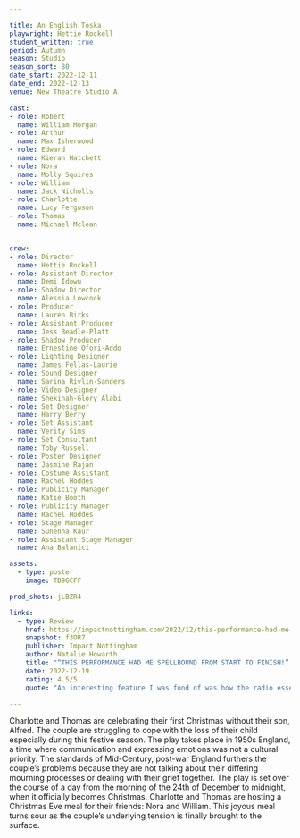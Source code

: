 ```yaml
---

title: An English Toska
playwright: Hettie Rockell
student_written: true
period: Autumn
season: Studio
season_sort: 80
date_start: 2022-12-11
date_end: 2022-12-13
venue: New Theatre Studio A

cast:
- role: Robert
  name: William Morgan
- role: Arthur
  name: Max Isherwood
- role: Edward
  name: Kieran Hatchett
- role: Nora
  name: Molly Squires
- role: William
  name: Jack Nicholls
- role: Charlotte
  name: Lucy Ferguson
- role: Thomas
  name: Michael Mclean


crew: 
- role: Director
  name: Hettie Rockell
- role: Assistant Director 
  name: Demi Idowu
- role: Shadow Director
  name: Alessia Lowcock
- role: Producer
  name: Lauren Birks
- role: Assistant Producer
  name: Jess Beadle-Platt
- role: Shadow Producer
  name: Ernestine Ofori-Addo
- role: Lighting Designer 
  name: James Fellas-Laurie
- role: Sound Designer 
  name: Sarina Rivlin-Sanders
- role: Video Designer 
  name: Shekinah-Glory Alabi
- role: Set Designer 
  name: Harry Berry
- role: Set Assistant
  name: Verity Sims
- role: Set Consultant
  name: Toby Russell
- role: Poster Designer 
  name: Jasmine Rajan
- role: Costume Assistant 
  name: Rachel Hoddes
- role: Publicity Manager
  name: Katie Booth
- role: Publicity Manager
  name: Rachel Hoddes
- role: Stage Manager 
  name: Sunenna Kaur
- role: Assistant Stage Manager
  name: Ana Balanici

assets:
  - type: poster
    image: TD9GCFF

prod_shots: jLBZR4

links:
  - type: Review
    href: https://impactnottingham.com/2022/12/this-performance-had-me-spellbound-from-start-o-finish-theatre-review-an-english-toska-nottingham-new-theatre/
    snapshot: f3OR7
    publisher: Impact Nottingham
    author: Natalie Howarth
    title: "“THIS PERFORMANCE HAD ME SPELLBOUND FROM START TO FINISH!” – THEATRE REVIEW: “AN ENGLISH TOSKA” @ NOTTINGHAM NEW THEATRE"
    date: 2022-12-19
    rating: 4.5/5
    quote: "An interesting feature I was fond of was how the radio essentially had its own role to play. The radio is always playing, predominantly joyful carols that dichotomised Charlotte’s consistent despair, rendering her almost alien to the passing of time and outside world as she is unable to find happiness in ‘the most wonderful time of the year’."

---
```


Charlotte and Thomas are celebrating their first Christmas without their son, Alfred. The couple are struggling to cope with the loss of their child especially during this festive season. The play takes place in 1950s England, a time where communication and expressing emotions was not a cultural priority. The standards of Mid-Century, post-war England furthers the couple’s problems because they are not talking about their differing mourning processes or dealing with their grief together. The play is set over the course of a day from the morning of the 24th of December to midnight, when it officially becomes Christmas. Charlotte and Thomas are hosting a Christmas Eve meal for their friends: Nora and William. This joyous meal turns sour as the couple’s underlying tension is finally brought to the surface.
